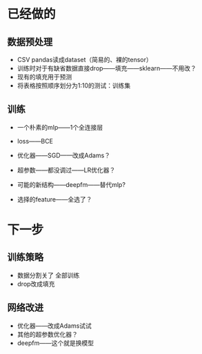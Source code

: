 # 已经做的

## 数据预处理

* CSV pandas读成dataset（简易的、裸的tensor）
* 训练时对于有缺省数据直接drop——填充——sklearn——不用改？
* 现有的填充用于预测 
* 将表格按照顺序划分为1:10的测试：训练集



## 训练

* 一个朴素的mlp——1个全连接层
* loss——BCE
* 优化器——SGD——改成Adams？
* 超参数——都没调过——LR优化器？
* 可能的新结构——deepfm——替代mlp?



* 选择的feature——全选了？

# 下一步

## 训练策略

* 数据分割关了 全部训练
* drop改成填充

## 网络改进

* 优化器——改成Adams试试
* 其他的超参数优化器？
* deepfm——这个就是换模型